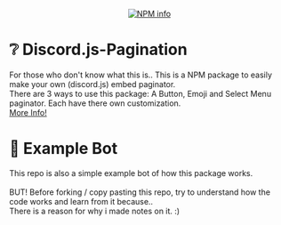 <div  align="center">
<p>
<a  href="https://nodei.co/npm/@koenie06/discord.js-pagination"><img  src="https://nodei.co/npm/@koenie06/discord.js-pagination.png?downloads=true&stars=true"  alt="NPM info"  /></a>

</p>
</div>

# ❔ Discord.js-Pagination

For those who don't know what this is.. This is a NPM package to easily make your own (discord.js) embed paginator. <br>
There are 3 ways to use this package: A Button, Emoji and Select Menu paginator. Each have there own customization. <br>
[More Info!](https://npmjs.com/package/@koenie06/discord.js-pagination)

# 🤖 Example Bot

This repo is also a simple example bot of how this package works.
<br>
<br>
BUT! Before forking / copy pasting this repo, try to understand how the code works and learn from it because.. <br>
There is a reason for why i made notes on it. :) <br>